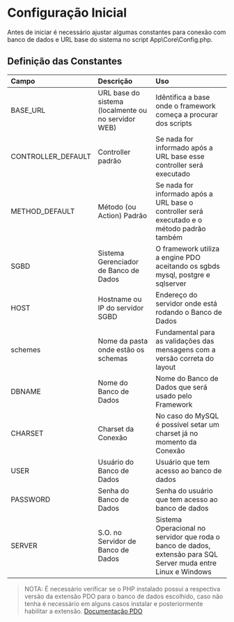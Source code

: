 # Configuração Inicial

Antes de iniciar é necessário ajustar algumas constantes para conexão com banco de dados e URL base do sistema no script App\\Core\\Config.php.

## Definição das Constantes

| Campo | Descrição | Uso |
| :---- | :---- | :---- |
| BASE_URL | URL base do sistema (localmente ou no servidor WEB) | Idêntifica a base onde o framework começa a procurar dos scripts |
| CONTROLLER_DEFAULT | Controller padrão | Se nada for informado após a URL base esse controller será executado |
| METHOD_DEFAULT | Método (ou Action) Padrão | Se nada for informado após a URL base o controller será executado e o método padrão também |
| SGBD | Sistema Gerenciador de Banco de Dados | O framework utiliza a engine PDO aceitando os sgbds mysql, postgre e sqlserver |
| HOST | Hostname ou IP do servidor SGBD | Endereço do servidor onde está rodando o Banco de Dados |
| schemes | Nome da pasta onde estão os schemas | Fundamental para as validações das mensagens com a versão correta do layout |
| DBNAME | Nome do Banco de Dados | Nome do Banco de Dados que será usado pelo Framework |
| CHARSET | Charset da Conexão | No caso do MySQL é possível setar um charset já no momento da Conexão |
| USER | Usuário do Banco de Dados | Usuário que tem acesso ao banco de dados |
| PASSWORD | Senha do Banco de Dados | Senha do usuário que tem acesso ao banco de dados |
| SERVER | S.O. no Servidor de Banco de Dados  | Sistema Operacional no servidor que roda o banco de dados, extensão para SQL Server muda entre Linux e Windows |

> NOTA: É necessário verificar se o PHP instalado possui a respectiva versão da extensão PDO para o banco de dados escolhido, caso não tenha é necessário em alguns casos instalar e posteriormente habilitar a extensão. [Documentação PDO](http://php.net/manual/pt_BR/book.pdo.php)

